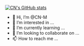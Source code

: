 [![CN's GitHub stats](https://github-readme-stats.vercel.app/api?username=CN-M?theme=tokyonight&show_icons=true&count_private=true)](https://github.com/anuraghazra/github-readme-stats)


- 👋 Hi, I’m @CN-M
- 👀 I’m interested in ...
- 🌱 I’m currently learning ...
- 💞️ I’m looking to collaborate on ...
- 📫 How to reach me ...

<!---
CN-M/CN-M is a ✨ special ✨ repository because its `README.md` (this file) appears on your GitHub profile.
You can click the Preview link to take a look at your changes.
--->
